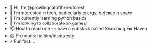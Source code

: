- 👋 Hi, I’m @prowlingcatoftheredforest
- 👀 I’m interested in tech, particularly energy, defence n space
- 🌱 I’m currently learning python basics
- 💞️ I’m looking to collaborate on games?
- 📫 How to reach me --i have a substack called Searching For Haven
- 😄 Pronouns: he/him/hismajesty
- ⚡ Fun fact: ...

<!---
prowlingcatoftheredforest/prowlingcatoftheredforest is a ✨ special ✨ repository because its `README.md` (this file) appears on your GitHub profile.
You can click the Preview link to take a look at your changes.
--->
